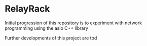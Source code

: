 # RelayRack

Initial progression of this repository is to experiment with network programming using
the asio C++ library

Further developments of this project are tbd

